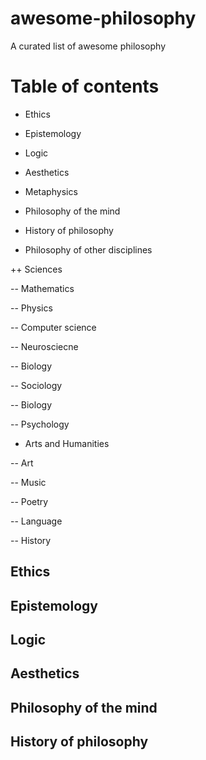 # awesome-philosophy
A curated list of awesome philosophy

# Table of contents

+ Ethics

+ Epistemology

+ Logic

+ Aesthetics

+ Metaphysics

+ Philosophy of the mind

+ History of philosophy

+ Philosophy of other disciplines

++ Sciences

-- Mathematics

-- Physics

-- Computer science

-- Neurosciecne

-- Biology

-- Sociology

-- Biology

-- Psychology

- Arts and Humanities

-- Art

-- Music

-- Poetry

-- Language

-- History

## Ethics

## Epistemology

## Logic

## Aesthetics

## Philosophy of the mind

## History of philosophy
